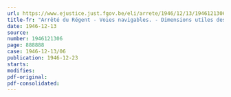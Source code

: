 ```yaml
---
url: https://www.ejustice.just.fgov.be/eli/arrete/1946/12/13/1946121306/justel
title-fr: "Arrêté du Régent - Voies navigables. - Dimensions utiles des ouvrages d'art et tirants d'eau autorisés (Abrogé par AR 07-09-1950, art. 4)"
date: 1946-12-13
source:
number: 1946121306
page: 888888
case: 1946-12-13/06
publication: 1946-12-23
starts:
modifies:
pdf-original:
pdf-consolidated:
---
```


